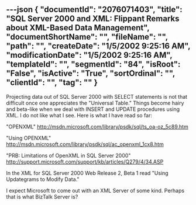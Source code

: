---json
{
  "documentId": "2076071403",
  "title": "SQL Server 2000 and XML: Flippant Remarks about XML-Based Data Management",
  "documentShortName": "",
  "fileName": "",
  "path": "",
  "createDate": "1/5/2002 9:25:16 AM",
  "modificationDate": "1/5/2002 9:25:16 AM",
  "templateId": "",
  "segmentId": "84",
  "isRoot": "False",
  "isActive": "True",
  "sortOrdinal": "",
  "clientId": "",
  "tag": ""
}
---

Projecting data out of SQL Server 2000 with SELECT statements is not that difficult once one appreciates the &quot;Universal Table.&quot; Things become hairy and beta-like when we deal with INSERT and UPDATE procedures using XML. I do not like what I see. Here is what I have read so far:

&quot;OPENXML&quot;
http://msdn.microsoft.com/library/psdk/sql/ts_oa-oz_5c89.htm

&quot;Using OPENXML&quot;
http://msdn.microsoft.com/library/psdk/sql/ac_openxml_1cx8.htm

&quot;PRB: Limitations of OpenXML in SQL Server 2000&quot;
http://support.microsoft.com/support/kb/articles/Q279/4/34.ASP

In the XML for SQL Server 2000 Web Release 2, Beta 1 read &quot;Using Updategrams to Modify Data.&quot;

I expect Microsoft to come out with an XML Server of some kind. Perhaps that is what BizTalk Server is?
